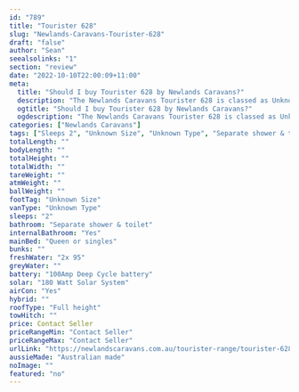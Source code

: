 ```yaml
---
id: "789"
title: "Tourister 628"
slug: "Newlands-Caravans-Tourister-628"
draft: "false"
author: "Sean"
seealsolinks: "1"
section: "review"
date: "2022-10-10T22:00:09+11:00"
meta:
  title: "Should I buy Tourister 628 by Newlands Caravans?"
  description: "The Newlands Caravans Tourister 628 is classed as Unknown Type, and sleeps 2 people. It is Australian made and comes in at Unknown Size. It generally has Separate shower & toilet."
  ogtitle: "Should I buy Tourister 628 by Newlands Caravans?"
  ogdescription: "The Newlands Caravans Tourister 628 is classed as Unknown Type, and sleeps 2 people. It is Australian made and comes in at Unknown Size. It generally has Separate shower & toilet."
categories: ["Newlands Caravans"]
tags: ["Sleeps 2", "Unknown Size", "Unknown Type", "Separate shower & toilet", "Full height", "Price Unknown", "Australian made"]
totalLength: ""
bodyLength: ""
totalHeight: ""
totalWidth: ""
tareWeight: ""
atmWeight: ""
ballWeight: ""
footTag: "Unknown Size"
vanType: "Unknown Type"
sleeps: "2"
bathroom: "Separate shower & toilet"
internalBathroom: "Yes"
mainBed: "Queen or singles"
bunks: ""
freshWater: "2x 95"
greyWater: ""
battery: "100Amp Deep Cycle battery"
solar: "180 Watt Solar System"
airCon: "Yes"
hybrid: ""
roofType: "Full height"
towHitch: ""
price: Contact Seller
priceRangeMin: "Contact Seller"
priceRangeMax: "Contact Seller"
urlLink: "https://newlandscaravans.com.au/tourister-range/tourister-628/"
aussieMade: "Australian made"
noImage: ""
featured: "no"
---
```


